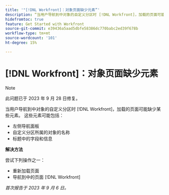 ```yaml
---
title: '"[!DNL Workfront]：对象页面缺少元素”'
description: “当用户导航到中对象的自定义分区时 [!DNL Workfront]，加载的页面可能缺少某些元素。”
hidefromtoc: true
feature: Get Started with Workfront
source-git-commit: e39436a5aad5dbfe58386dc770babc2ed39f678b
workflow-type: tm+mt
source-wordcount: '101'
ht-degree: 15%

---
```



# [!DNL Workfront]：对象页面缺少元素

>[!NOTE]
>
>此问题已于 2023 年 9 月 28 日修复。

当用户导航到中对象的自定义分区时 [!DNL Workfront]，加载的页面可能缺少某些元素。 这些元素可能包括：

* 左侧导航面板
* 自定义分区所属的对象的名称
* 标题中的字段和信息

**解决方法**

尝试下列操作之一：

* 重新加载页面
* 导航到中的页面 [!DNL Workfront]

_首次报告于 2023 年 9 月 6 日。_
